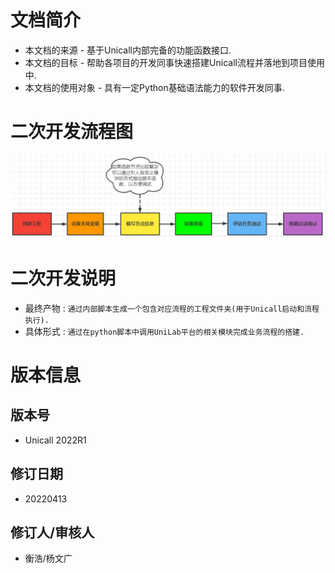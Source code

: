 # 文档简介

* 本文档的来源 - 基于Unicall内部完备的功能函数接口.
* 本文档的目标 - 帮助各项目的开发同事快速搭建Unicall流程并落地到项目使用中.
* 本文档的使用对象 - 具有一定Python基础语法能力的软件开发同事.

# 二次开发流程图
![二次开发流程图.png](img/二次开发流程图.png)

# 二次开发说明 
* 最终产物 : `通过内部脚本生成一个包含对应流程的工程文件夹(用于Unicall启动和流程执行).`
* 具体形式 : `通过在python脚本中调用UniLab平台的相关模块完成业务流程的搭建.`


# 版本信息
## 版本号
* Unicall 2022R1
## 修订日期
* 20220413
## 修订人/审核人
* 衡浩/杨文广
